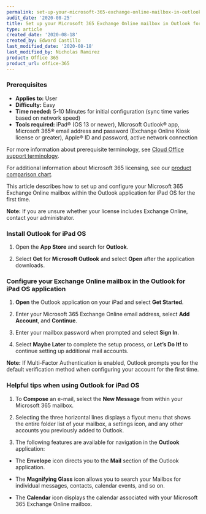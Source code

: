 ```yaml
---
permalink: set-up-your-microsoft-365-exchange-online-mailbox-in-outlook-for-ipad-os/
audit_date: '2020-08-25'
title: Set up your Microsoft 365 Exchange Online mailbox in Outlook for iPad OS
type: article
created_date: '2020-08-18'
created_by: Edward Castillo
last_modified_date: '2020-08-18'
last_modified_by: Nicholas Ramirez
product: Office 365
product_url: office-365
---
```


### Prerequisites

- **Applies to:** User
- **Difficulty:** Easy
- **Time needed:** 5-10 Minutes for initial configuration (sync time varies based on network speed)
- **Tools required:** iPad&reg; (OS 13 or newer), Microsoft Outlook&reg; app, Microsoft 365&reg; email address and password (Exchange Online Kiosk license or greater), Apple&reg; ID and password, active network connection

For more information about prerequisite terminology, see [Cloud Office support terminology](/how-to/cloud-office-support-terminology).

For additional information about Microsoft 365 licensing, see our [product comparison chart](https://www.rackspace.com/sites/default/files/2020-06/Rackspace-Data-Sheet-Microsoft-365-Plans-and-Pricing-Sheet-CLO-TSK-1487.pdf).

This article describes how to set up and configure your Microsoft 365 Exchange Online mailbox within the Outlook application for iPad OS for the first time.

**Note:** If you are unsure whether your license includes Exchange Online, contact your administrator.

### Install Outlook for iPad OS

1. Open the **App Store** and search for **Outlook**.

2. Select **Get** for **Microsoft Outlook** and select **Open** after the application downloads.

### Configure your Exchange Online mailbox in the Outlook for iPad OS application

1. **Open** the Outlook application on your iPad and select **Get Started**.

2. Enter your Microsoft 365 Exchange Online email address, select **Add Account**, and **Continue**.

3. Enter your mailbox password when prompted and select **Sign In**.

4. Select **Maybe Later** to complete the setup process, or **Let’s Do It!** to continue setting up additional mail accounts.

**Note:** If Multi-Factor Authentication is enabled, Outlook prompts you for the default verification method when
configuring your account for the first time.

### Helpful tips when using Outlook for iPad OS

1. To **Compose** an e-mail, select the **New Message** from within your Microsoft 365 mailbox.

2. Selecting the three horizontal lines displays a flyout menu that shows the entire folder list of your mailbox, a settings icon, and any other accounts you previously added to Outlook.

3. The following features are available for navigation in the **Outlook** application:

- The **Envelope** icon directs you to the **Mail** section of the Outlook application.

- The **Magnifying Glass** icon allows you to search your Mailbox for individual messages, contacts, calendar events, and so on.

- The **Calendar** icon displays the calendar associated with your Microsoft 365 Exchange Online mailbox.
